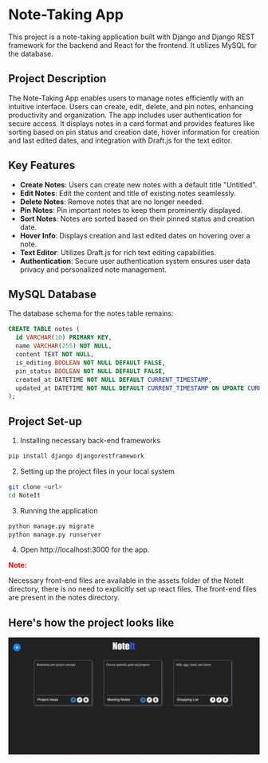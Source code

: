 # Note-Taking App

This project is a note-taking application built with Django and Django REST framework for the backend and React for the frontend. It utilizes MySQL for the database.

## Project Description

The Note-Taking App enables users to manage notes efficiently with an intuitive interface. Users can create, edit, delete, and pin notes, enhancing productivity and organization. The app includes user authentication for secure access. It displays notes in a card format and provides features like sorting based on pin status and creation date, hover information for creation and last edited dates, and integration with Draft.js for the text editor.

## Key Features

- **Create Notes**: Users can create new notes with a default title "Untitled".
- **Edit Notes**: Edit the content and title of existing notes seamlessly.
- **Delete Notes**: Remove notes that are no longer needed.
- **Pin Notes**: Pin important notes to keep them prominently displayed.
- **Sort Notes**: Notes are sorted based on their pinned status and creation date.
- **Hover Info**: Displays creation and last edited dates on hovering over a note.
- **Text Editor**: Utilizes Draft.js for rich text editing capabilities.
- **Authentication**: Secure user authentication system ensures user data privacy and personalized note management.

## MySQL Database

The database schema for the notes table remains:

```sql
CREATE TABLE notes (
  id VARCHAR(10) PRIMARY KEY,
  name VARCHAR(255) NOT NULL,
  content TEXT NOT NULL,
  is_editing BOOLEAN NOT NULL DEFAULT FALSE,
  pin_status BOOLEAN NOT NULL DEFAULT FALSE,
  created_at DATETIME NOT NULL DEFAULT CURRENT_TIMESTAMP,
  updated_at DATETIME NOT NULL DEFAULT CURRENT_TIMESTAMP ON UPDATE CURRENT_TIMESTAMP
);

```
## Project Set-up
1. Installing necessary back-end frameworks
```bash
pip install django djangorestframework
```
2. Setting up the project files in your local system
```bash
git clone <url>
cd NoteIt
```
3. Running the application
```bash
python manage.py migrate
python manage.py runserver
```
4. Open http://localhost:3000 for the app.

<p style="color:red"><strong>Note:</strong></p>  Necessary front-end files are available in the assets folder of the NoteIt directory, there is no need to explicitly set up react files. The front-end files are present in the notes directory.

## Here's how the project looks like

![Project_image](NoteIt.png "NoteIt App")
